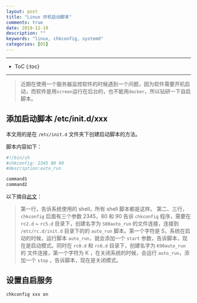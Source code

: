 ```yaml
---
layout: post
title: "Linux 开机启动脚本"
comments: true
date: 2019-12-10
description: ""
keywords: "linux, chkconfig, systemd"
categories: [OS]
---
```


---
* ToC
{:toc}
---

> 近期在使用一个服务器监控软件的时候遇到一个问题，因为软件需要开机启动，而软件是用`screen`运行在后台的，也不能用`docker`，所以钻研一下自启脚本。

## 添加启动脚本 /etc/init.d/xxx
本文用的是在 `/etc/init.d` 文件夹下创建启动脚本的方法。

脚本内容如下：

```sh
#!/bin/sh
#chkconfig: 2345 80 90
#description:auto_run

command1
command2
```

以下摘自[此文](https://blog.51cto.com/17610376/322834)：
> 第一行，告诉系统使用的 shell，所有 shell 脚本都是这样。
> 第二、三行，`chkconfig` 后面有三个参数 2345，80 和 90 告诉 `chkconfig` 程序，需要在 `rc2.d` ~ `rc5.d` 目录下，创建名字为 `S80auto_run` 的文件连接，连接到 `/etc/rc.d/init.d` 目录下的的 `auto_run` 脚本。第一个字符是 S，系统在启动的时候，运行脚本 `auto_run`，就会添加一个 `start` 参数，告诉脚本，现在是启动模式。同时在 `rc0.d` 和 `rc6.d` 目录下，创建名字为 `K90auto_run` 的 文件连接，第一个字符为 K ，在关闭系统的时候，会运行 `auto_run`，添加一个 `stop` ，告诉脚本，现在是关闭模式。

## 设置自启服务

```sh
chkconfig xxx on
```
